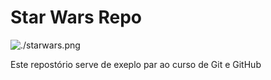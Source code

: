 # Star Wars Repo

![./starwars.png](Drugs)

Este repostório serve de exeplo par ao curso de Git e GitHub